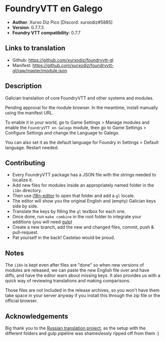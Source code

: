 # FoundryVTT en Galego

* **Author**: Xurxo Diz Pico [Discord: xurxodiz#5885]
* **Version**: 0.7.7.3
* **Foundry VTT compatibility**: 0.7.7

## Links to translation

* Github: https://github.com/xurxodiz/foundryvtt-gl
* Manifest: https://github.com/xurxodiz/foundryvtt-gl/raw/master/module.json

## Description

Galician translation of core FoundryVTT and other systems and modules.

Pending approval for the module browser. In the meantime, install manually using the manifest URL. 

To enable it in your world, go to Game Settings > Manage modules and enable the `FoundryVTT en Galego` module,
then go to Game Settings > Configure Settings and change the Language to Galego.

You can also set it as the default language for Foundry in Settings > Default language. Restart needed.

## Contributing

- Every FoundryVTT package has a JSON file with the strings needed to localize it.
- Add new files for modules inside an appropriately named folder in the `i18n` directory.
- Then use [i18n-editor](https://github.com/andi34/i18n-editor) to open that folder and add a `gl` locale.
- The editor will show you the original English and (empty) Galician keys side by side.
- Translate the keys by filling the `gl` textbox for each one.
- Once done, run `make combine` in the root folder to integrate your additions (you will need [gulp](https://gulpjs.com/docs/en/getting-started/quick-start))
- Create a new branch, add the new and changed files, commit, push & pull-request.
- Pat yourself in the back! Castelao would be proud.

## Notes

The `i18n` is kept even after files are "done" so when new versions of modules are released,
we can paste the new English file over and have diffs, and have the editor warn about missing keys.
It also provides us with a quick way of reviewing translations and making comparisons.

Those files are not included in the release archives, so you won't have them take space
in your server anyway if you install this through the zip file or the official browser.

## Acknowledgements

Big thank you to the [Russian translation project](https://github.com/Phenomen/foundry-vtt-ru),
as the setup with the different folders and gulp pipeline was shameslessly ripped off from them :)
